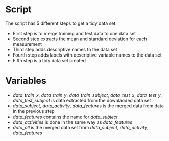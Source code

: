 # Script

The script has 5 different steps to get a tidy data set.

* First step is to merge training and test data to one data set
* Second step extracts the mean and standard deviation for each measurement
* Third step adds descriptive names to the data set
* Fourth step adds labels with descriptive variable names to the data set
* Fifth step is a tidy data set created

# Variables

* *data_train_x*,  *data_train_y*, *data_train_subject*, *data_test_x*, *data_test_y*, *data_test_subject* is data extracted from the downlaoded data set
* *data_subject*, *data_activity*, *data_features* is the merged data from data in the previous step
* *data_features* contains the name for *data_subject*
* *data_activities* is done in the same way as *data_features* 
* *data_all* is the merged data set from *data_subject*, *data_activity*, *data_features*
